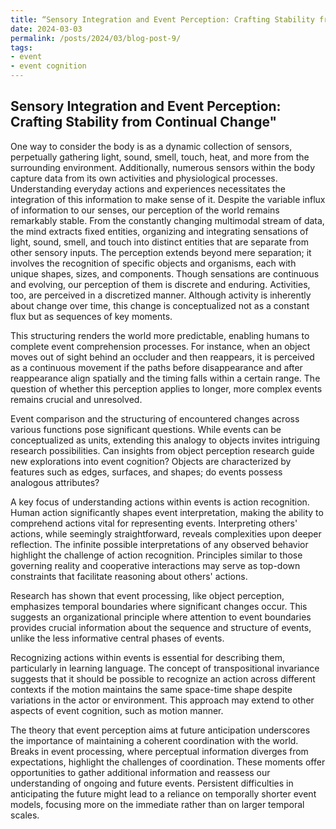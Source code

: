 ```yaml
---
title: “Sensory Integration and Event Perception: Crafting Stability from Continual Change"
date: 2024-03-03
permalink: /posts/2024/03/blog-post-9/
tags:
- event 
- event cognition
---
```


## Sensory Integration and Event Perception: Crafting Stability from Continual Change"

One way to consider the body is as a dynamic collection of sensors, perpetually gathering light, sound, smell, touch, heat, and more from the surrounding environment. Additionally, numerous sensors within the body capture data from its own activities and physiological processes. Understanding everyday actions and experiences necessitates the integration of this information to make sense of it. Despite the variable influx of information to our senses, our perception of the world remains remarkably stable. From the constantly changing multimodal stream of data, the mind extracts fixed entities, organizing and integrating sensations of light, sound, smell, and touch into distinct entities that are separate from other sensory inputs. The perception extends beyond mere separation; it involves the recognition of specific objects and organisms, each with unique shapes, sizes, and components. Though sensations are continuous and evolving, our perception of them is discrete and enduring. Activities, too, are perceived in a discretized manner. Although activity is inherently about change over time, this change is conceptualized not as a constant flux but as sequences of key moments.

This structuring renders the world more predictable, enabling humans to complete event comprehension processes. For instance, when an object moves out of sight behind an occluder and then reappears, it is perceived as a continuous movement if the paths before disappearance and after reappearance align spatially and the timing falls within a certain range. The question of whether this perception applies to longer, more complex events remains crucial and unresolved.

Event comparison and the structuring of encountered changes across various functions pose significant questions. While events can be conceptualized as units, extending this analogy to objects invites intriguing research possibilities. Can insights from object perception research guide new explorations into event cognition? Objects are characterized by features such as edges, surfaces, and shapes; do events possess analogous attributes?

A key focus of understanding actions within events is action recognition. Human action significantly shapes event interpretation, making the ability to comprehend actions vital for representing events. Interpreting others' actions, while seemingly straightforward, reveals complexities upon deeper reflection. The infinite possible interpretations of any observed behavior highlight the challenge of action recognition. Principles similar to those governing reality and cooperative interactions may serve as top-down constraints that facilitate reasoning about others' actions.

Research has shown that event processing, like object perception, emphasizes temporal boundaries where significant changes occur. This suggests an organizational principle where attention to event boundaries provides crucial information about the sequence and structure of events, unlike the less informative central phases of events.

Recognizing actions within events is essential for describing them, particularly in learning language. The concept of transpositional invariance suggests that it should be possible to recognize an action across different contexts if the motion maintains the same space-time shape despite variations in the actor or environment. This approach may extend to other aspects of event cognition, such as motion manner.

The theory that event perception aims at future anticipation underscores the importance of maintaining a coherent coordination with the world. Breaks in event processing, where perceptual information diverges from expectations, highlight the challenges of coordination. These moments offer opportunities to gather additional information and reassess our understanding of ongoing and future events. Persistent difficulties in anticipating the future might lead to a reliance on temporally shorter event models, focusing more on the immediate rather than on larger temporal scales.
